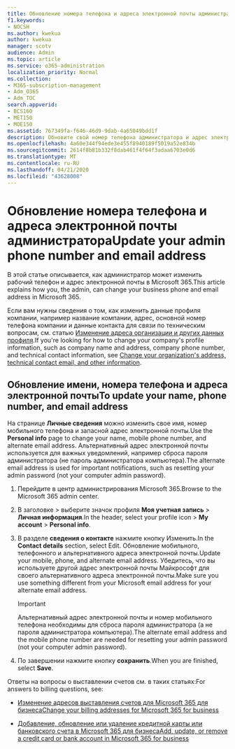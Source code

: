 ```yaml
---
title: Обновление номера телефона и адреса электронной почты администратора
f1.keywords:
- NOCSH
ms.author: kwekua
author: kwekua
manager: scotv
audience: Admin
ms.topic: article
ms.service: o365-administration
localization_priority: Normal
ms.collection:
- M365-subscription-management
- Adm_O365
- Adm_TOC
search.appverid:
- BCS160
- MET150
- MOE150
ms.assetid: 767349fa-f646-46d9-9dab-4a65049bdd1f
description: Обновите свой номер телефона администратора и адрес электронной почты в центре администрирования. Эти сведения понадобятся вам, если вы хотите сбросить свой пароль администратора.
ms.openlocfilehash: 4a60e344f94ede3e455f8940189f5019a52e834b
ms.sourcegitcommit: 2614f8b81b332f8dab461f4f64f3adaa6703e0d6
ms.translationtype: MT
ms.contentlocale: ru-RU
ms.lasthandoff: 04/21/2020
ms.locfileid: "43628008"
---
```

# <a name="update-your-admin-phone-number-and-email-address"></a><span data-ttu-id="79857-104">Обновление номера телефона и адреса электронной почты администратора</span><span class="sxs-lookup"><span data-stu-id="79857-104">Update your admin phone number and email address</span></span>

<span data-ttu-id="79857-105">В этой статье описывается, как администратор может изменить рабочий телефон и адрес электронной почты в Microsoft 365.</span><span class="sxs-lookup"><span data-stu-id="79857-105">This article explains how you, the admin, can change your business phone and email address in Microsoft 365.</span></span>
  
<span data-ttu-id="79857-106">Если вам нужны сведения о том, как изменить данные профиля компании, например название компании, адрес, основной номер телефона компании и данные контакта для связи по техническим вопросам, см. статью [Изменение адреса организации и других данных профиля](change-address-contact-and-more.md).</span><span class="sxs-lookup"><span data-stu-id="79857-106">If you're looking for how to change your company's profile information, such as company name and address, company phone number, and technical contact information, see [Change your organization's address, technical contact email, and other information](change-address-contact-and-more.md).</span></span>
  
## <a name="to-update-your-name-phone-number-and-email-address"></a><span data-ttu-id="79857-107">Обновление имени, номера телефона и адреса электронной почты</span><span class="sxs-lookup"><span data-stu-id="79857-107">To update your name, phone number, and email address</span></span>

<span data-ttu-id="79857-108">На странице **Личные сведения** можно изменить свое имя, номер мобильного телефона и запасной адрес электронной почты.</span><span class="sxs-lookup"><span data-stu-id="79857-108">Use the **Personal info** page to change your name, mobile phone number, and alternate email address.</span></span> <span data-ttu-id="79857-109">Альтернативный адрес электронной почты используется для важных уведомлений, например сброса пароля администратора (не пароль администратора компьютера).</span><span class="sxs-lookup"><span data-stu-id="79857-109">The alternate email address is used for important notifications, such as resetting your admin password (not your computer admin password).</span></span> 
  
1. <span data-ttu-id="79857-110">Перейдите в центр администрирования Microsoft 365.</span><span class="sxs-lookup"><span data-stu-id="79857-110">Browse to the Microsoft 365 admin center.</span></span>

2. <span data-ttu-id="79857-111">В заголовке \> выберите значок профиля **Моя учетная запись** \> **Личная информация**.</span><span class="sxs-lookup"><span data-stu-id="79857-111">In the header, select your profile icon \> **My account** \> **Personal info**.</span></span>

3. <span data-ttu-id="79857-112">В разделе **сведения о контакте** нажмите кнопку Изменить.</span><span class="sxs-lookup"><span data-stu-id="79857-112">In the **Contact details** section, select Edit.</span></span> <span data-ttu-id="79857-113">Обновление мобильного, телефонного и альтернативного адреса электронной почты.</span><span class="sxs-lookup"><span data-stu-id="79857-113">Update your mobile, phone, and alternate email address.</span></span> <span data-ttu-id="79857-114">Убедитесь, что вы используете другой адрес электронной почты Майкрософт для своего альтернативного адреса электронной почты.</span><span class="sxs-lookup"><span data-stu-id="79857-114">Make sure you use something different from your Microsoft email address for your alternate email address.</span></span>

    > [!IMPORTANT]
    > <span data-ttu-id="79857-115">Альтернативный адрес электронной почты и номер мобильного телефона необходимы для сброса пароля администратора (а не пароля администратора компьютера).</span><span class="sxs-lookup"><span data-stu-id="79857-115">The alternate email address and the mobile phone number are needed for resetting your admin password (not your computer admin password).</span></span>

4. <span data-ttu-id="79857-116">По завершении нажмите кнопку **сохранить**.</span><span class="sxs-lookup"><span data-stu-id="79857-116">When you are finished, select **Save**.</span></span>
  
<span data-ttu-id="79857-117">Ответы на вопросы о выставлении счетов см. в таких статьях:</span><span class="sxs-lookup"><span data-stu-id="79857-117">For answers to billing questions, see:</span></span>
  
- [<span data-ttu-id="79857-118">Изменение адресов выставления счетов для Microsoft 365 для бизнеса</span><span class="sxs-lookup"><span data-stu-id="79857-118">Change your billing addresses for Microsoft 365 for business</span></span>](../../commerce/billing-and-payments/change-your-billing-addresses.md)

- [<span data-ttu-id="79857-119">Добавление, обновление или удаление кредитной карты или банковского счета в Microsoft 365 для бизнеса</span><span class="sxs-lookup"><span data-stu-id="79857-119">Add, update, or remove a credit card or bank account in Microsoft 365 for business</span></span>](../../commerce/billing-and-payments/add-update-or-remove-credit-card-or-bank-account.md)
